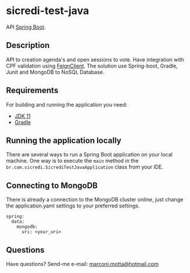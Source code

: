 # sicredi-test-java

API [Spring Boot](http://projects.spring.io/spring-boot/).

## Description

API to creation agenda's and open sessions to vote. Have integration with CPF validation using [FeignClient](https://cloud.spring.io/spring-cloud-openfeign/reference/html/). The solution use Spring-boot, Gradle, Junit and MongoDB to NoSQL Database.

## Requirements

For building and running the application you need:

- [JDK 11](https://www.oracle.com/br/java/technologies/javase-jdk11-downloads.html)
- [Gradle ](https://gradle.org/)

## Running the application locally

There are several ways to run a Spring Boot application on your local machine. One way is to execute the `main` method in the `br.com.sicredi.SicrediTestJavaApplication` class from your IDE.


## Connecting to MongoDB

There is already a connection to the MongoDB cluster online, just change the application.yaml settings to your preferred settings.

```shell
spring:
  data:
    mongodb:
      uri: <your_uri>
```

## Questions

Have questions? Send-me e-mail: marconi.motta@hotmail.com
